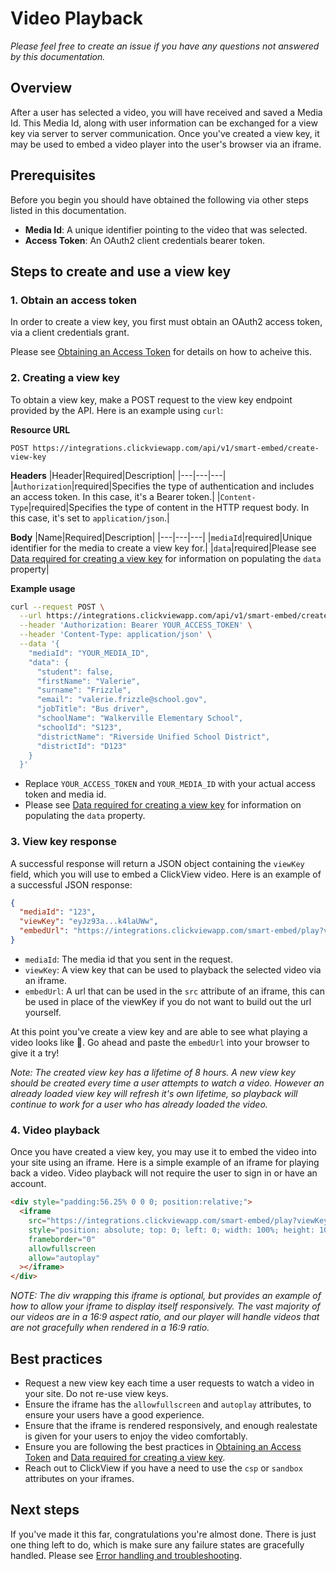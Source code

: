 # Video Playback

_Please feel free to create an issue if you have any questions not answered by this documentation._

## Overview
After a user has selected a video, you will have received and saved a Media Id. This Media Id, along with user information can be exchanged for a view key via server to server communication. Once you've created a view key, it may be used to embed a video player into the user's browser via an iframe.

## Prerequisites
Before you begin you should have obtained the following via other steps listed in this documentation.
- **Media Id**: A unique identifier pointing to the video that was selected.
- **Access Token**: An OAuth2 client credentials bearer token.

## Steps to create and use a view key

### 1. Obtain an access token
In order to create a view key, you first must obtain an OAuth2 access token, via a client credentials grant.

Please see [Obtaining an Access Token](authentication.md) for details on how to acheive this.

### 2. Creating a view key
To obtain a view key, make a POST request to the view key endpoint provided by the API. Here is an example using `curl`:

**Resource URL**
```
POST https://integrations.clickviewapp.com/api/v1/smart-embed/create-view-key
```

**Headers**
|Header|Required|Description|
|---|---|---|
|`Authorization`|required|Specifies the type of authentication and includes an access token. In this case, it's a Bearer token.|
|`Content-Type`|required|Specifies the type of content in the HTTP request body. In this case, it's set to `application/json`.|

**Body**
|Name|Required|Description|
|---|---|---|
|`mediaId`|required|Unique identifier for the media to create a view key for.|
|`data`|required|Please see [Data required for creating a view key](view-key-data.md) for information on populating the `data` property|

**Example usage**

```sh
curl --request POST \
  --url https://integrations.clickviewapp.com/api/v1/smart-embed/create-view-key \
  --header 'Authorization: Bearer YOUR_ACCESS_TOKEN' \
  --header 'Content-Type: application/json' \
  --data '{
    "mediaId": "YOUR_MEDIA_ID",
    "data": {
      "student": false,
      "firstName": "Valerie",
      "surname": "Frizzle",
      "email": "valerie.frizzle@school.gov",
      "jobTitle": "Bus driver",
      "schoolName": "Walkerville Elementary School",
      "schoolId": "S123",
      "districtName": "Riverside Unified School District",
      "districtId": "D123"
    }
  }'
```

- Replace `YOUR_ACCESS_TOKEN` and `YOUR_MEDIA_ID` with your actual access token and media id.
- Please see [Data required for creating a view key](view-key-data.md) for information on populating the `data` property.

### 3. View key response
A successful response will return a JSON object containing the `viewKey` field, which you will use to embed a ClickView video. Here is an example of a successful JSON response:

```json
{
  "mediaId": "123",
  "viewKey": "eyJz93a...k4laUWw",
  "embedUrl": "https://integrations.clickviewapp.com/smart-embed/play?viewKey=eyJz93a...k4laUWw"
}
```

- `mediaId`: The media id that you sent in the request.
- `viewKey`: A view key that can be used to playback the selected video via an iframe.
- `embedUrl`: A url that can be used in the `src` attribute of an iframe, this can be used in place of the viewKey if you do not want to build out the url yourself.

At this point you've create a view key and are able to see what playing a video looks like 🎉. Go ahead and paste the `embedUrl` into your browser to give it a try!

_Note: The created view key has a lifetime of 8 hours. A new view key should be created every time a user attempts to watch a video. However an already loaded view key will refresh it's own lifetime, so playback will continue to work for a user who has already loaded the video._

### 4. Video playback
Once you have created a view key, you may use it to embed the video into your site using an iframe. Here is a simple example of an iframe for playing back a video. Video playback will not require the user to sign in or have an account.

```html
<div style="padding:56.25% 0 0 0; position:relative;">
  <iframe
    src="https://integrations.clickviewapp.com/smart-embed/play?viewKey=eyJz93a...k4laUWw"
    style="position: absolute; top: 0; left: 0; width: 100%; height: 100%;"
    frameborder="0"
    allowfullscreen
    allow="autoplay"
  ></iframe>
</div>
```

_NOTE: The div wrapping this iframe is optional, but provides an example of how to allow your iframe to display itself responsively. The vast majority of our videos are in a 16:9 aspect ratio, and our player will handle videos that are not gracefully when rendered in a 16:9 ratio._

## Best practices
- Request a new view key each time a user requests to watch a video in your site. Do not re-use view keys.
- Ensure the iframe has the `allowfullscreen` and `autoplay` attributes, to ensure your users have a good experience.
- Ensure that the iframe is rendered responsively, and enough realestate is given for your users to enjoy the video comfortably.
- Ensure you are following the best practices in [Obtaining an Access Token](authentication.md#best-practices) and [Data required for creating a view key](view-key-data.md#best-practices).
- Reach out to ClickView if you have a need to use the `csp` or `sandbox` attributes on your iframes.

## Next steps
If you've made it this far, congratulations you're almost done. There is just one thing left to do, which is make sure any failure states are gracefully handled. Please see [Error handling and troubleshooting](troubleshooting.md).